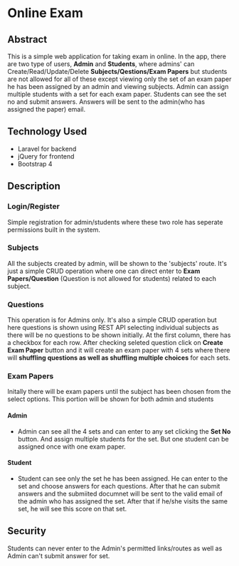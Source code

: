 # Online Exam

## Abstract

This is a simple web application for taking exam in online. In the app, there are two type of users, **Admin** and **Students**, where admins' can Create/Read/Update/Delete **Subjects/Qestions/Exam Papers** but students are not allowed for all of these except viewing only the set of an exam paper he has been assigned by an admin and viewing subjects. Admin can assign multiple students with a set for each exam paper. Students can see the set no and submit answers. Answers will be sent to the admin(who has assigned the paper) email.

## Technology Used

- Laravel for backend
- jQuery for frontend
- Bootstrap 4


## Description

### Login/Register

Simple registration for admin/students where these two role has seperate permissions built in the system. 

### Subjects

All the subjects created by admin, will be shown to the 'subjects' route. It's just a simple CRUD operation where one can direct enter to **Exam Papers/Question** (Question is not allowed for students) related to each subject.

### Questions

This operation is for Admins only. It's also a simple CRUD operation but here questions is shown using REST API selecting individual subjects as there will be no questions to be shown initially. At the first column, there has a checkbox for each row. After checking seleted question click on **Create Exam Paper** button and it will create an exam paper with 4 sets where there will **shuffling questions as well as shuffling multiple choices** for each sets.

### Exam Papers

Initally there will be exam papers until the subject has been chosen from the select options. This portion will be shown for both admin and students

#### Admin
- Admin can see all the 4 sets and can enter to any set clicking the **Set No** button. And assign multiple students for the set. But one student can be assigned once with one exam paper.

#### Student
- Student can see only the set he has been assigned. He can enter to the set and choose answers for each questions. After that he can submit answers and the submiited documnet  will be sent to the valid email of the admin who has assigned the set. After that if he/she visits the same set, he will see this score on that set.


## Security

Students can never enter to the Admin's permitted links/routes as well as Admin can't submit answer for set.

